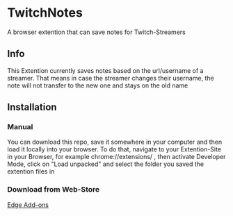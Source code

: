 # TwitchNotes
A browser extention that can save notes for Twitch-Streamers

## Info
This Extention currently saves notes based on the url/username of a streamer. That means in case the streamer changes their username, the note will not transfer to the new one and stays on the old name

## Installation
### Manual
You can download this repo, save it somewhere in your computer and then load it locally into your browser. To do that, navigate to your Extention-Site in your Browser, for example chrome://extensions/ , then activate Developer Mode, click on "Load unpacked" and select the folder you saved the extention files in
### Download from Web-Store
[Edge Add-ons](https://microsoftedge.microsoft.com/addons/detail/twitch-notes/mgjgkoapnbafcncckibjokdbeeemnhka)